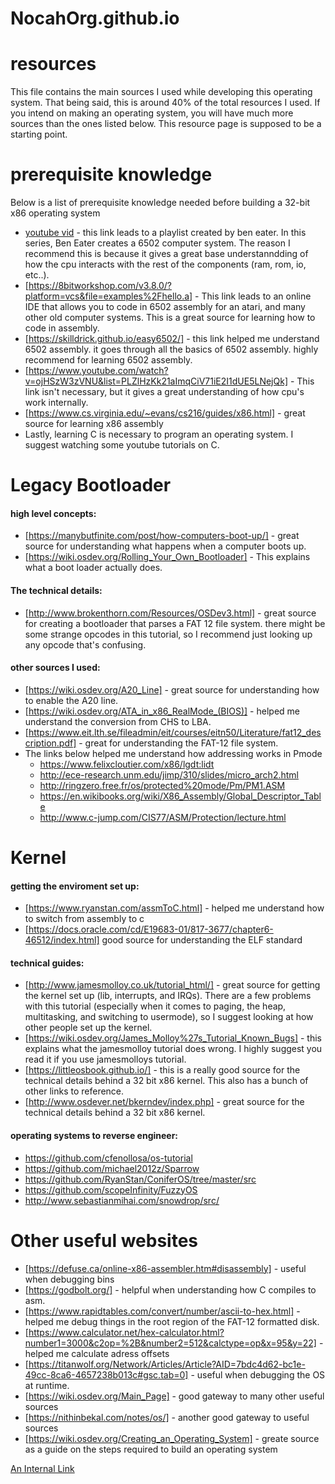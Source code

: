 # NocahOrg.github.io

# resources
This file contains the main sources I used while developing this operating system. That being said, this is around 40% of the total resources I used. If you intend on making an operating system, you will have much more sources than the ones listed below. This resource page is supposed to be a starting point.

# prerequisite knowledge
Below is a list of prerequisite knowledge needed before building a 32-bit x86 operating system

- [youtube vid](https://www.youtube.com/watch?v=LnzuMJLZRdU&list=PLowKtXNTBypFbtuVMUVXNR0z1mu7dp7eH) - this link leads to a playlist created by ben eater. In this series, Ben Eater creates a 6502 computer system. The reason I recommend this is because it gives a great base understanndding of how the cpu interacts with the rest of the components (ram, rom, io, etc..).
- [https://8bitworkshop.com/v3.8.0/?platform=vcs&file=examples%2Fhello.a] - This link leads to an online IDE that allows you to code in 6502 assembly for an atari, and many other old computer systems. This is a great source for learning how to code in assembly.
- [https://skilldrick.github.io/easy6502/] - this link helped me understand 6502 assembly. it goes through all the basics of 6502 assembly. highly recommend for learning 6502 assembly.
- [https://www.youtube.com/watch?v=ojHSzW3zVNU&list=PLZlHzKk21aImqCiV71iE2I1dUE5LNejQk] - This link isn't necessary, but it gives a great understanding of how cpu's work internally. 
- [https://www.cs.virginia.edu/~evans/cs216/guides/x86.html] - great source for learning x86 assembly
- Lastly, learning C is necessary to program an operating system. I suggest watching some youtube tutorials on C.
# Legacy Bootloader
#### high level concepts:
- [https://manybutfinite.com/post/how-computers-boot-up/] - great source for understanding what happens when a computer boots up.
- [https://wiki.osdev.org/Rolling_Your_Own_Bootloader] - This explains what a boot loader actually does.
#### The technical details:
- [http://www.brokenthorn.com/Resources/OSDev3.html] - great source for creating a bootloader that parses a FAT 12 file system. there might be some strange opcodes in this tutorial, so I recommend just looking up any opcode that's confusing. 
#### other sources I used:
- [https://wiki.osdev.org/A20_Line] - great source for understanding how to enable the A20 line.
- [https://wiki.osdev.org/ATA_in_x86_RealMode_(BIOS)] - helped me understand the conversion from CHS to LBA.
- [https://www.eit.lth.se/fileadmin/eit/courses/eitn50/Literature/fat12_description.pdf] - great for  understanding the FAT-12 file system.
- The links below helped me understand how addressing works in Pmode
    - https://www.felixcloutier.com/x86/lgdt:lidt
    - http://ece-research.unm.edu/jimp/310/slides/micro_arch2.html
    - http://ringzero.free.fr/os/protected%20mode/Pm/PM1.ASM 
    - https://en.wikibooks.org/wiki/X86_Assembly/Global_Descriptor_Table
    - http://www.c-jump.com/CIS77/ASM/Protection/lecture.html

# Kernel
#### getting the enviroment set up:
- [https://www.ryanstan.com/assmToC.html] - helped me understand how to switch from assembly to c
- [https://docs.oracle.com/cd/E19683-01/817-3677/chapter6-46512/index.html] good source for understanding the ELF standard
#### technical guides:
- [http://www.jamesmolloy.co.uk/tutorial_html/] - great source for getting the kernel set up (lib, interrupts, and IRQs). There are a few problems with this tutorial (especially when it comes to paging, the heap, multitasking, and switching to usermode), so I suggest looking at how other people set up the kernel.
- [https://wiki.osdev.org/James_Molloy%27s_Tutorial_Known_Bugs] - this explains what the jamesmolloy tutorial does wrong. I highly suggest you read it if you use jamesmolloys tutorial.
- [https://littleosbook.github.io/] - this is a really good source for the technical details behind a 32 bit x86 kernel. This also has a bunch of other links to reference.
- [http://www.osdever.net/bkerndev/index.php] - great source for the technical details behind a 32 bit x86 kernel.
#### operating systems to reverse engineer:
- https://github.com/cfenollosa/os-tutorial
- https://github.com/michael2012z/Sparrow
- https://github.com/RyanStan/ConiferOS/tree/master/src
- https://github.com/scopeInfinity/FuzzyOS
- http://www.sebastianmihai.com/snowdrop/src/

# Other useful websites
- [https://defuse.ca/online-x86-assembler.htm#disassembly] - useful when debugging bins
- [https://godbolt.org/] - helpful when understanding how C compiles to asm.
- [https://www.rapidtables.com/convert/number/ascii-to-hex.html] - helped me debug things in the root region of the FAT-12 formatted disk.
- [https://www.calculator.net/hex-calculator.html?number1=3000&c2op=%2B&number2=512&calctype=op&x=95&y=22] - helped me calculate adress offsets
- [https://titanwolf.org/Network/Articles/Article?AID=7bdc4d62-bc1e-49cc-8ca6-4657238b013c#gsc.tab=0] - useful when debugging the OS at runtime.
- [https://wiki.osdev.org/Main_Page] - good gateway to many other useful sources
- [https://nithinbekal.com/notes/os/] - another good gateway to useful sources
- [https://wiki.osdev.org/Creating_an_Operating_System] - greate source as a guide on the steps required to build an operating system

[An Internal Link](/test/index.md)